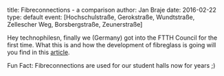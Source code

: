 title: Fibreconnections - a comparison
author: Jan Braje
date: 2016-02-22
type: default
event: [Hochschulstraße, Gerokstraße, Wundtstraße, Zellescher Weg, Borsbergstraße, Zeunerstraße]

Hey technophilesn,
finally we (Germany) got into the FTTH Council for the first time. What this is and how the development of fibreglass is going will you find in this [article](http://www.heise.de/newsticker/meldung/Glasfaser-Verbreitung-Deutschland-schafft-die-1-Prozent-Huerde-3110949.html).

Fun Fact: Fibreconnections are used for our student halls now for years ;)
